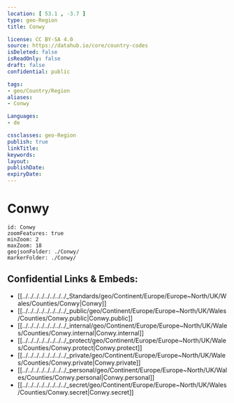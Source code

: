 ```yaml
---
location: [ 53.1 , -3.7 ] 
type: geo-Region
title: Conwy

license: CC BY-SA 4.0
source: https://datahub.io/core/country-codes
isDeleted: false
isReadOnly: false
draft: false
confidential: public

tags:
- geo/Country/Region
aliases:
- Conwy

Languages:
- de

cssclasses: geo-Region
publish: true
linkTitle: 
keywords: 
layout: 
publishDate: 
expiryDate: 
---
```


# Conwy

```leaflet
id: Conwy
zoomFeatures: true 
minZoom: 2 
maxZoom: 18
geojsonFolder: ./Conwy/
markerFolder: ./Conwy/
```


## Confidential Links & Embeds: 
- [[../../../../../../../../_Standards/geo/Continent/Europe/Europe~North/UK/Wales/Counties/Conwy|Conwy]] 
- [[../../../../../../../../_public/geo/Continent/Europe/Europe~North/UK/Wales/Counties/Conwy.public|Conwy.public]] 
- [[../../../../../../../../_internal/geo/Continent/Europe/Europe~North/UK/Wales/Counties/Conwy.internal|Conwy.internal]] 
- [[../../../../../../../../_protect/geo/Continent/Europe/Europe~North/UK/Wales/Counties/Conwy.protect|Conwy.protect]] 
- [[../../../../../../../../_private/geo/Continent/Europe/Europe~North/UK/Wales/Counties/Conwy.private|Conwy.private]] 
- [[../../../../../../../../_personal/geo/Continent/Europe/Europe~North/UK/Wales/Counties/Conwy.personal|Conwy.personal]] 
- [[../../../../../../../../_secret/geo/Continent/Europe/Europe~North/UK/Wales/Counties/Conwy.secret|Conwy.secret]] 

